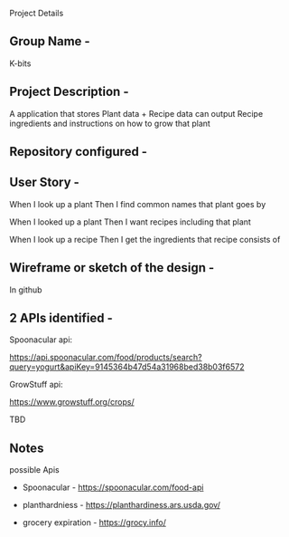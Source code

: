 Project Details

## Group Name -

K-bits

## Project Description -

A application that stores Plant data + Recipe data can output Recipe ingredients and instructions on how to grow that plant


## Repository configured - 


## User Story  -

When I look up a plant
Then I find common names that plant goes by

When I looked up a plant
Then I want recipes including that plant

When I look up a recipe
Then I get the ingredients that recipe consists of


## Wireframe or sketch of the design  - 

In github


## 2 APIs identified  - 

Spoonacular api:

https://api.spoonacular.com/food/products/search?query=yogurt&apiKey=9145364b47d54a31968bed38b03f6572

GrowStuff api:

https://www.growstuff.org/crops/

TBD

## Notes

possible Apis
- Spoonacular - https://spoonacular.com/food-api

- planthardniess - https://planthardiness.ars.usda.gov/

- grocery expiration - https://grocy.info/




